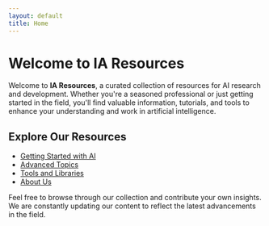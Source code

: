 ```yaml
---
layout: default
title: Home
---
```


# Welcome to IA Resources

Welcome to **IA Resources**, a curated collection of resources for AI research and development. Whether you're a seasoned professional or just getting started in the field, you'll find valuable information, tutorials, and tools to enhance your understanding and work in artificial intelligence.

## Explore Our Resources

- [Getting Started with AI](getting-started.md)
- [Advanced Topics](advanced-topics.md)
- [Tools and Libraries](tools-and-libraries.md)
- [About Us](about.md)

Feel free to browse through our collection and contribute your own insights. We are constantly updating our content to reflect the latest advancements in the field.

